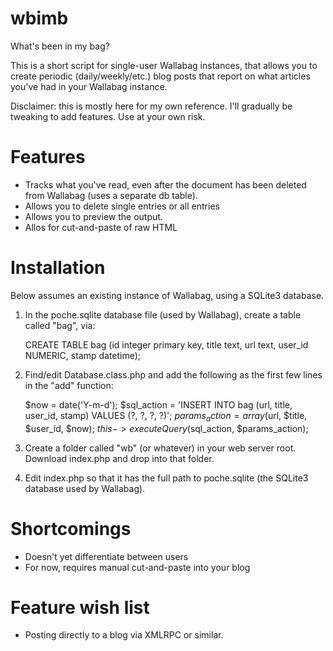 # wbimb
What's been in my bag?

This is a short script for single-user Wallabag instances, that allows you to create periodic (daily/weekly/etc.) blog posts that report on what articles you've had in your Wallabag instance.

Disclaimer: this is mostly here for my own reference.  I'll gradually be tweaking to add features.  Use at your own risk.

# Features
* Tracks what you've read, even after the document has been deleted from Wallabag (uses a separate db table).
* Allows you to delete single entries or all entries
* Allows you to preview the output.
* Allos for cut-and-paste of raw HTML

# Installation

Below assumes an existing instance of Wallabag, using a SQLite3 database.

1) In the poche.sqlite database file (used by Wallabag), create a table called "bag", via:

   CREATE TABLE bag (id integer primary key, title text, url text, user_id NUMERIC, stamp datetime);

2) Find/edit Database.class.php and add the following as the first few lines in the "add" function:

   $now = date('Y-m-d');
   $sql_action = 'INSERT INTO bag (url, title, user_id, stamp) VALUES (?, ?, ?, ?)';
   $params_action = array($url, $title, $user_id, $now);
   $this->executeQuery($sql_action, $params_action);

3) Create a folder called "wb" (or whatever) in your web server root.  Download index.php and drop into that folder.

4) Edit index.php so that it has the full path to poche.sqlite (the SQLite3 database used by Wallabag).

# Shortcomings
* Doesn't yet differentiate between users
* For now, requires manual cut-and-paste into your blog

# Feature wish list
* Posting directly to a blog via XMLRPC or similar.
